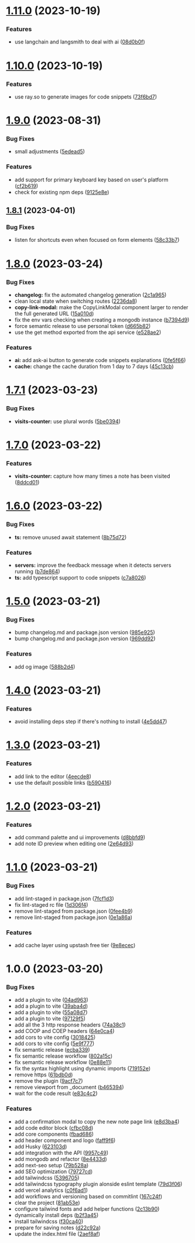 # [1.11.0](https://github.com/joaopcm/nodepad/compare/v1.10.0...v1.11.0) (2023-10-19)


### Features

* use langchain and langsmith to deal with ai ([08d0b0f](https://github.com/joaopcm/nodepad/commit/08d0b0fc26b8831a28df91bd74c877af51ab7dfb))

# [1.10.0](https://github.com/joaopcm/nodepad/compare/v1.9.0...v1.10.0) (2023-10-19)


### Features

* use ray.so to generate images for code snippets ([73f6bd7](https://github.com/joaopcm/nodepad/commit/73f6bd7c07093389d57f6c152e5d7ddee2ef8a9c))

# [1.9.0](https://github.com/joaopcm/nodepad/compare/v1.8.1...v1.9.0) (2023-08-31)


### Bug Fixes

* small adjustments ([5edead5](https://github.com/joaopcm/nodepad/commit/5edead5818879660c93b6cc6be859f6a1a902c7e))


### Features

* add support for primary keyboard key based on user's platform ([cf2b619](https://github.com/joaopcm/nodepad/commit/cf2b619205337eec52f5d5227dba44d1a28c0cbf))
* check for existing npm deps ([9125e8e](https://github.com/joaopcm/nodepad/commit/9125e8ec4afdd031b4b5e512cbacb865d3c41d4b))

## [1.8.1](https://github.com/joaopcm/nodepad/compare/v1.8.0...v1.8.1) (2023-04-01)


### Bug Fixes

* listen for shortcuts even when focused on form elements ([58c33b7](https://github.com/joaopcm/nodepad/commit/58c33b70e1938d53dbf9814a39749d630bd5aa01))

# [1.8.0](https://github.com/joaopcm/nodepad/compare/v1.7.1...v1.8.0) (2023-03-24)


### Bug Fixes

* **changelog:** fix the automated changelog generation ([2c1a965](https://github.com/joaopcm/nodepad/commit/2c1a965c2821db9efc93e5252c3f10a859cf2964))
* clean local state when switching routes ([2236da8](https://github.com/joaopcm/nodepad/commit/2236da89527218a412841f36ff9748f2fd6e02ba))
* **copy-link-modal:** make the CopyLinkModal component larger to render the full generated URL ([15a010d](https://github.com/joaopcm/nodepad/commit/15a010d8e34fb513e30d4e5ffcf4318413415521))
* fix the env vars checking when creating a mongodb instance ([b7394d9](https://github.com/joaopcm/nodepad/commit/b7394d960d3ff9a9c5f5a8fc1bce061b10364e15))
* force semantic release to use personal token ([d665b82](https://github.com/joaopcm/nodepad/commit/d665b82e8edf413ac4acf1339d53fff33838337f))
* use the get method exported from the api service ([e528ae2](https://github.com/joaopcm/nodepad/commit/e528ae2a88720ad76d1fd5874ae49bf47a30fbed))


### Features

* **ai:** add ask-ai button to generate code snippets explanations ([0fe5f66](https://github.com/joaopcm/nodepad/commit/0fe5f665318a9901631b9981054ee6274b08d3d9))
* **cache:** change the cache duration from 1 day to 7 days ([45c13cb](https://github.com/joaopcm/nodepad/commit/45c13cbd8f8a028a17df3c0990bcc0b34415beef))

# [1.7.1](https://github.com/joaopcm/nodepad/compare/v1.7.0...v1.7.1) (2023-03-23)


### Bug Fixes

* **visits-counter:** use plural words ([5be0394](https://github.com/joaopcm/nodepad/commit/5be0394845bf76f249693046ca93254eacb90b5b))

# [1.7.0](https://github.com/joaopcm/nodepad/compare/v1.6.0...v1.7.0) (2023-03-22)


### Features

* **visits-counter:** capture how many times a note has been visited ([8ddcd01](https://github.com/joaopcm/nodepad/commit/8ddcd01bdfcaabc452fbfb695f2150bd5142f7af))

# [1.6.0](https://github.com/joaopcm/nodepad/compare/v1.5.0...v1.6.0) (2023-03-22)


### Bug Fixes

* **ts:** remove unused await statement ([8b75d72](https://github.com/joaopcm/nodepad/commit/8b75d728ee897f030182cadbe34072a488d19a57))


### Features

* **servers:** improve the feedback message when it detects servers running ([b7de864](https://github.com/joaopcm/nodepad/commit/b7de864d8bcd105b518be511862e087f46b7e280))
* **ts:** add typescript support to code snippets ([c7a8026](https://github.com/joaopcm/nodepad/commit/c7a80263bbec6af503ebaa6e8c7a01cc79c90e18))

# [1.5.0](https://github.com/joaopcm/nodepad/compare/v1.4.0...v1.5.0) (2023-03-21)


### Bug Fixes

* bump changelog.md and package.json version ([985e925](https://github.com/joaopcm/nodepad/commit/985e925cbcfaa2ff900d6b8088618fc1d4f20721))
* bump changelog.md and package.json version ([969dd92](https://github.com/joaopcm/nodepad/commit/969dd9252643b23a154586920fe738730b8ad64f))


### Features

* add og image ([588b2d4](https://github.com/joaopcm/nodepad/commit/588b2d4762db6a2e08b36513a79f25938c3a0483))

# [1.4.0](https://github.com/joaopcm/nodepad/compare/v1.3.0...v1.4.0) (2023-03-21)


### Features

* avoid installing deps step if there's nothing to install ([4e5dd47](https://github.com/joaopcm/nodepad/commit/4e5dd4736f7677da1eab6066b440e5da0138a81d))

# [1.3.0](https://github.com/joaopcm/nodepad/compare/v1.2.0...v1.3.0) (2023-03-21)


### Features

* add link to the editor ([4eecde8](https://github.com/joaopcm/nodepad/commit/4eecde837d40b5bdfb5fa5bbe86166e85981672f))
* use the default possible links ([b590416](https://github.com/joaopcm/nodepad/commit/b590416fe9b7d6f2a64b6e32f6579072981d9bb5))

# [1.2.0](https://github.com/joaopcm/nodepad/compare/v1.1.0...v1.2.0) (2023-03-21)


### Features

* add command palette and ui improvements ([d8bbfd9](https://github.com/joaopcm/nodepad/commit/d8bbfd9c9c9fdb189322bf03bdb9f4a469aba5cd))
* add note ID preview when editing one ([2e64d93](https://github.com/joaopcm/nodepad/commit/2e64d93726ff5aae735ce57e27114640b7ac0075))

# [1.1.0](https://github.com/joaopcm/nodepad/compare/v1.0.0...v1.1.0) (2023-03-21)


### Bug Fixes

* add lint-staged in package.json ([7fcf1d3](https://github.com/joaopcm/nodepad/commit/7fcf1d38dd0cff64f722aa2a8f5d64bebde5f726))
* fix lint-staged rc file ([1d306f4](https://github.com/joaopcm/nodepad/commit/1d306f49ebb8af98e8ce089982b093b4b3bd8512))
* remove lint-staged from package.json ([0fee4b9](https://github.com/joaopcm/nodepad/commit/0fee4b9c8b324f9fa4d8a0b6e7141d5bb8f8c27b))
* remove lint-staged from package.json ([0e1a86a](https://github.com/joaopcm/nodepad/commit/0e1a86a88e81c60c8f0f4522cd52fc6118d58d90))


### Features

* add cache layer using upstash free tier ([9e8ecec](https://github.com/joaopcm/nodepad/commit/9e8ececfdaf97b40e39c7947fd0d763969ed17f8))

# 1.0.0 (2023-03-20)


### Bug Fixes

* add a plugin to vite ([04ad963](https://github.com/joaopcm/nodepad/commit/04ad963d33270d6d6ddae70db7d833e88db7e896))
* add a plugin to vite ([39aba4d](https://github.com/joaopcm/nodepad/commit/39aba4db467948f7851d6fb114619b98d67eaa79))
* add a plugin to vite ([55a08d7](https://github.com/joaopcm/nodepad/commit/55a08d74a15ed868b65177f0780ef16952a2777f))
* add a plugin to vite ([97129f5](https://github.com/joaopcm/nodepad/commit/97129f5c8d585c7ade9adf6a5f30c05c69ac2c0f))
* add all the 3 http response headers ([74a38c1](https://github.com/joaopcm/nodepad/commit/74a38c1c5e56444b158594c0e9da1b6fd87fbbc6))
* add COOP and COEP headers ([64e0ca4](https://github.com/joaopcm/nodepad/commit/64e0ca4534febeba58db8a088ee593c88d0923ac))
* add cors to vite config ([3018425](https://github.com/joaopcm/nodepad/commit/301842562ac436dd620142ca6cfe12adfca95bef))
* add cors to vite config ([5e9f777](https://github.com/joaopcm/nodepad/commit/5e9f7779de3c741cb90a46ee0fa347375b6a5e7c))
* fix semantic release ([ecba339](https://github.com/joaopcm/nodepad/commit/ecba339011684505b8b93aabdc87ce52e5b3af88))
* fix semantic release workflow ([802a15c](https://github.com/joaopcm/nodepad/commit/802a15cf0085b763064069af5ceff9050f9f811f))
* fix semantic release workflow ([0e88e11](https://github.com/joaopcm/nodepad/commit/0e88e11ae061fbe20119577947c49ee85d43f479))
* fix the syntax highlight using dynamic imports ([719152e](https://github.com/joaopcm/nodepad/commit/719152ef87eb6f6209a608cc50937ba01fbab064))
* remove https ([61bdb0d](https://github.com/joaopcm/nodepad/commit/61bdb0df4bbb8ce537a6faa80b6cf26a45204113))
* remove the plugin ([9acf7c7](https://github.com/joaopcm/nodepad/commit/9acf7c72cdd4860b86b10600bdfb03acb76b98ec))
* remove viewport from _document ([b465394](https://github.com/joaopcm/nodepad/commit/b4653945f7d974438862a5dcf1b4596441c006b1))
* wait for the code result ([e83c4c2](https://github.com/joaopcm/nodepad/commit/e83c4c23419cb05d1d577cc6e00c62e75a0c83f7))


### Features

* add a confirmation modal to copy the new note page link ([e8d3ba4](https://github.com/joaopcm/nodepad/commit/e8d3ba4673ed3ea31f6d73f974207ab5236f3ade))
* add code editor block ([cfbc08d](https://github.com/joaopcm/nodepad/commit/cfbc08dee5be7b5151727e8d23b40f017e99fd27))
* add core components ([fbad686](https://github.com/joaopcm/nodepad/commit/fbad686ea5193286363e03bb44a4c621345a4f07))
* add header component and logo ([faff9f6](https://github.com/joaopcm/nodepad/commit/faff9f6d0e0b213595a3e2600f19a1dd2a46e390))
* add Husky ([623103d](https://github.com/joaopcm/nodepad/commit/623103d66730b7899b739c08c7a1875c525f7509))
* add integration with the API ([9957c49](https://github.com/joaopcm/nodepad/commit/9957c49ce0dbfcac69587c6bc5e75018c0ffc676))
* add mongodb and refactor ([8e4433d](https://github.com/joaopcm/nodepad/commit/8e4433d42ce03e5caf24285a5c881f810add110c))
* add next-seo setup ([79b528a](https://github.com/joaopcm/nodepad/commit/79b528a1ae0adf9fc134ee7fde713f0a35a58fcf))
* add SEO optimization ([79727cd](https://github.com/joaopcm/nodepad/commit/79727cdc2cf46343a0df24f1e8855c03e7d508fb))
* add tailwindcss ([5396705](https://github.com/joaopcm/nodepad/commit/539670525877366ab2da699d1c384e509044dfdd))
* add tailwindcss typography plugin alonside eslint template ([79d3f06](https://github.com/joaopcm/nodepad/commit/79d3f06ad867262849c4b2b7652b47a9bc722a69))
* add vercel analytics ([c0f6ad1](https://github.com/joaopcm/nodepad/commit/c0f6ad1299b2f4eeb1051b26a551bbd7c75447ba))
* add workflows and versioning based on commitlint ([167c24f](https://github.com/joaopcm/nodepad/commit/167c24f51e047c8a4fb464849217ebe6e619c752))
* clear the project ([81ab53e](https://github.com/joaopcm/nodepad/commit/81ab53ec1ac98eb7f950c7209deb731f871ab3dc))
* configure tailwind fonts and add helper functions ([2c13b90](https://github.com/joaopcm/nodepad/commit/2c13b90931c1a4e72c89f4a6e863bafcd9c95bcf))
* dynamically install deps ([b2f3a45](https://github.com/joaopcm/nodepad/commit/b2f3a459ee23bece0219adc8b0c2c2d8169c7c0e))
* install tailwindcss ([f30ca40](https://github.com/joaopcm/nodepad/commit/f30ca4032dc077d181a4c7aefd4c951c5b080dbf))
* prepare for saving notes ([d22c92a](https://github.com/joaopcm/nodepad/commit/d22c92a71ee30e013dce45ab051589cd152fa920))
* update the index.html file ([2aef8af](https://github.com/joaopcm/nodepad/commit/2aef8af229520729b4331e6d87791ee4d629a642))
